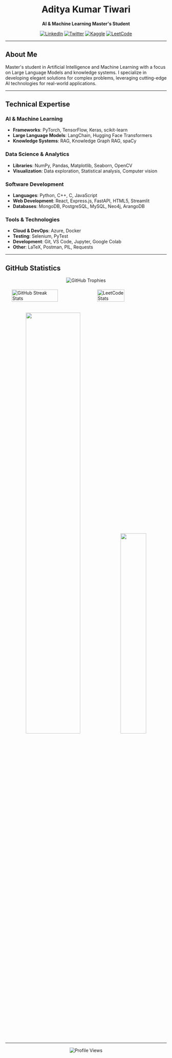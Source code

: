 <div align="center">

# Aditya Kumar Tiwari
**AI & Machine Learning Master's Student**

[![LinkedIn](https://img.shields.io/badge/LinkedIn-Connect-0077B5?style=flat&logo=linkedin)](https://linkedin.com/in/aditya-kumar-tiwari-a14547232)
[![Twitter](https://img.shields.io/badge/Twitter-Follow-1DA1F2?style=flat&logo=twitter)](https://twitter.com/Adityak22723056)
[![Kaggle](https://img.shields.io/badge/Kaggle-Expert-20BEFF?style=flat&logo=kaggle)](https://kaggle.com/aditya0kumar0tiwari)
[![LeetCode](https://img.shields.io/badge/LeetCode-Profile-FFA116?style=flat&logo=leetcode)](https://www.leetcode.com/_aadi_anant)

</div>

---

## About Me

Master's student in Artificial Intelligence and Machine Learning with a focus on Large Language Models and knowledge systems. I specialize in developing elegant solutions for complex problems, leveraging cutting-edge AI technologies for real-world applications.

---

## Technical Expertise

### AI & Machine Learning
- **Frameworks**: PyTorch, TensorFlow, Keras, scikit-learn
- **Large Language Models**: LangChain, Hugging Face Transformers
- **Knowledge Systems**: RAG, Knowledge Graph RAG, spaCy

### Data Science & Analytics
- **Libraries**: NumPy, Pandas, Matplotlib, Seaborn, OpenCV
- **Visualization**: Data exploration, Statistical analysis, Computer vision

### Software Development
- **Languages**: Python, C++, C, JavaScript
- **Web Development**: React, Express.js, FastAPI, HTML5, Streamlit
- **Databases**: MongoDB, PostgreSQL, MySQL, Neo4j, ArangoDB

### Tools & Technologies
- **Cloud & DevOps**: Azure, Docker
- **Testing**: Selenium, PyTest
- **Development**: Git, VS Code, Jupyter, Google Colab
- **Other**: LaTeX, Postman, PIL, Requests

---

## GitHub Statistics

<div align="center">
  <img src="https://github-profile-trophy.vercel.app/?username=Adityak8340&theme=nord&row=1&no-bg=true&no-frame=true" alt="GitHub Trophies">
</div>

<div style="display: flex; justify-content: center; align-items: center; gap: 10px; padding: 20px;">
  <img style="width: 56%;" src="https://streak-stats.demolab.com?user=Adityak8340&theme=highcontrast&hide_border=true&border_radius=5" alt="GitHub Streak Stats">
  <img style="width: 43%;" src="https://stats.justsong.cn/api/leetcode/?username=_aadi_anant&theme=dark" alt="LeetCode Stats">
</div>

<p align="center">
  <img width="58%" src="https://github-readme-stats.vercel.app/api?username=Adityak8340&show_icons=true&theme=vision-friendly-dark">
  <img width="40%" src="https://github-readme-stats.vercel.app/api/top-langs/?username=Adityak8340&layout=compact&theme=vision-friendly-dark">
</p>

---

<div align="center">
  <img src="https://komarev.com/ghpvc/?username=Adityak8340&style=flat-square&color=blue" alt="Profile Views">
</div>
